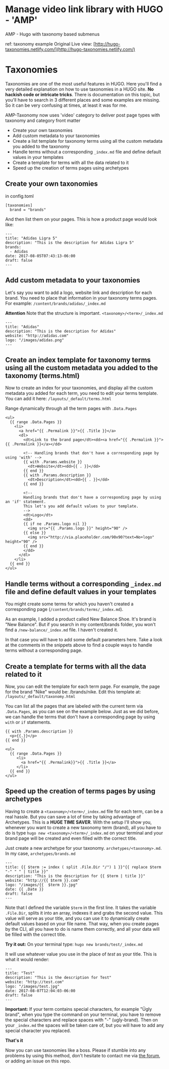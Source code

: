 # Manage video link library with HUGO - 'AMP'

AMP - Hugo with taxonomy based submenus


ref: taxonomy example
Original Live view: [http://hugo-taxonomies.netlify.com/](http://hugo-taxonomies.netlify.com/)

# Taxonomies

Taxonomies are one of the most useful features in HUGO. Here you'll find a very detailed explanation on how to use taxonomies in a HUGO site. **No hackish code or intricate tricks**. There is documentation on this topic, but you'll have to search in 3 different places and some examples are missing. So it can be very confusing at times, at least it was for me.

AMP-Taxonomy now uses 'video' category to deliver post page types with taxonomy and category front matter

- Create your own taxonomies
- Add custom metadata to your taxonomies
- Create a list template for taxonomy terms using all the custom metadata you added to the taxonomy
- Handle terms without a corresponding `_index.md` file and define default values in your templates
- Create a template for terms with all the data related to it
- Speed up the creation of terms pages using archetypes

## Create your own taxonomies

in config.toml

```
[taxonomies]
  brand = "brands"
```

And then list them on your pages. This is how a product page would look like:

```
---
title: "Adidas Ligra 5"
description: "This is the description for Adidas Ligra 5"
brands:
  - Adidas
date: 2017-08-05T07:43:13-06:00
draft: false
---
```

## Add custom metadata to your taxonomies

Let's say you want to add a logo, website link and description for each brand. You need to place that information in your taxonomy terms pages. For example: `/content/brands/adidas/_index.md`

**Attention** Note that the structure is important. `<taxonomy>/<term>/_index.md`

```
---
title: "Adidas"
description: "This is the description for Adidas"
website: "http://adidas.com"
logo: "/images/adidas.png"
---
```

## Create an index template for taxonomy terms using all the custom metadata you added to the taxonomy (terms.html)

Now to create an index for your taxonomies, and display all the custom metadata you added for each term, you need to edit your terms template. You can add it here: `/layouts/_default/terms.html`

Range dynamically through all the term pages with `.Data.Pages`

```
<ul>
  {{ range .Data.Pages }}
    <li>
      <a href="{{ .Permalink }}">{{ .Title }}</a>
      <dl>
        <dt>Link to the brand page</dt><dd><a href="{{ .Permalink }}">{{ .Permalink }}</a></dd>

        <!-- Handling brands that don't have a corresponding page by using 'with' -->
        {{ with .Params.website }}
          <dt>Website</dt><dd>{{ . }}</dd>
        {{ end }}
        {{ with .Params.description }}
          <dt>Description</dt><dd>{{ . }}</dd>
        {{ end }}

        <!--
        Handling brands that don't have a corresponding page by using an 'if' statement.
        This let's you add default values to your template.
        -->
        <dt>Logo</dt>
        <dd>
        {{ if ne .Params.logo nil }}
          <img src="{{ .Params.logo }}" height="90" />
        {{ else }}
          <img src="http://via.placeholder.com/90x90?text=No+logo" height="90" />
        {{ end }}
        </dd>
      </dl>
    </li>
  {{ end }}
</ul>
```

## Handle terms without a corresponding `_index.md` file and define default values in your templates

You might create some terms for which you haven't created a corresponding page (`/content/brands/terms/_index.md`).

As an example, I added a product called New Balance Shoe. It's brand is "New Balance". But if you search in my content/brands folder, you won't find a `/new-balance/_index.md` file. I haven't created it.

In that case you will have to add some default parameters here. Take a look at the comments in the snippets above to find a couple ways to handle terms without a corresponding page.


## Create a template for terms with all the data related to it

Now, you can edit the template for each term page. For example, the page for the brand "Nike" would be: /brands/nike. Edit this template at: `/layouts/_default/taxonomy.html`

You can list all the pages that are labeled with the current term via `.Data.Pages`, as you can see on the example below. Just as we did before, we can handle the terms that don't have a corresponding page by using `with` or `if` statements.

```
{{ with .Params.description }}
  <p>{{.}}</p>
{{ end }}

<ul>
  {{ range .Data.Pages }}
     <li>
       <a href="{{ .Permalink}}">{{ .Title }}</a>
     </li>
  {{ end }}
</ul>
```

## Speed up the creation of terms pages by using archetypes

Having to create a `<taxonomy>/<term>/_index.md` file for each term, can be a real hassle. But you can save a lot of time by taking advantage of Archetypes. This is a **HUGE TIME SAVER**. With the setup I'll show you, whenever you want to create a new taxonomy term (brand), all you have to do is type `hugo new <taxonomy>/<term>/_index.md` on your terminal and your brand page will be created and even filled with the correct title.

Just create a new archetype for your taxonomy. `archetypes/<taxonomy>.md`. In my case, `archetypes/brands.md`

```
---
title: {{ $term := index ( split .File.Dir "/") 1 }}"{{ replace $term "-" " " | title }}"
description: "This is the description for {{ $term | title }}"
website: "http://{{ $term }}.com"
logo: "/images/{{  $term }}.jpg"
date: {{ .Date }}
draft: false
---
```

Note that I defined the variable `$term` in the first line. It takes the variable `.File.Dir`, splits it into an array, indexes it and grabs the second value. This value will serve as your title, and you can use it to dynamically create default values based on your file name. That way, when you create pages by the CLI, all you have to do is name them correctly, and all your data will be filled with the correct title.

**Try it out:**
On your terminal type:
`hugo new brands/test/_index.md`

It will use whatever value you use in the place of *test* as your title. This is what it would render:

```
---
title: "Test"
description: "This is the description for Test"
website: "http://test.com"
logo: "/images/test.jpg"
date: 2017-08-07T12:04:03-06:00
draft: false
---
```

**Important:** If your term contains special characters, for example "Ügly brand", when you type the command on your terminal, you have to remove the special characters and replace spaces with "-" (ugly-brand). Then on your `_index.md` the spaces will be taken care of, but you will have to add any special character you replaced.

**That's it**

Now you can use taxonomies like a boss. Please if stumble into any problems by using this method, don't hesitate to contact me via [the forum](https://discourse.gohugo.io/), or adding an issue on this repo.
